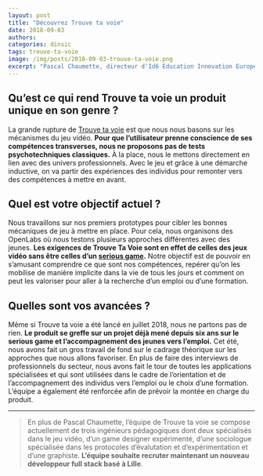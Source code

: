 ```yaml
---
layout: post
title: "Découvrez Trouve ta voie"
date: 2018-09-03
authors:
categories: dinsic
tags: trouve-ta-voie
image: /img/posts/2018-09-03-trouve-ta-voie.png
excerpt: "Pascal Chaumette, directeur d'Id6 Education Innovation Europe, est responsable produit de la Startup d’État Trouve ta voie. Ce service à destination des jeunes décrocheurs accompagnés dans le secondaire vise à identifier leurs compétences pour aider à mieux les orienter ou trouver un métier, une filière ou une formation."
---
```

## Qu’est ce qui rend Trouve ta voie un produit unique en son genre ?

La grande rupture de [Trouve ta voie](https://beta.gouv.fr/startup/trouve-ta-voie.html) est que nous nous basons sur les mécanismes du jeu vidéo. **Pour que l’utilisateur prenne conscience de ses compétences transverses, nous ne proposons pas de tests psychotechniques classiques.** À la place, nous le mettons directement en lien avec des univers professionnels. Avec le jeu et grâce à une démarche inductive, on va partir des expériences des individus pour remonter vers des compétences à mettre en avant.

## Quel est votre objectif actuel ?

Nous travaillons sur nos premiers prototypes pour cibler les bonnes mécaniques de jeu à mettre en place. Pour cela, nous organisons des OpenLabs où nous testons plusieurs approches différentes avec des jeunes. **Les exigences de Trouve Ta Voie sont en effet de celles des jeux vidéo sans être celles d’un [serious game](https://fr.wikipedia.org/wiki/Jeu_s%C3%A9rieux).** Notre objectif est de pouvoir en s’amusant comprendre ce que sont nos compétences, repérer qu’on les mobilise de manière implicite dans la vie de tous les jours et comment on peut les valoriser pour aller à la recherche d’un emploi ou d’une formation.

## Quelles sont vos avancées ?

Même si Trouve ta voie a été lancé en juillet 2018, nous ne partons pas de rien. **Le produit se greffe sur un projet déjà mené depuis six ans sur le serious game et l’accompagnement des jeunes vers l’emploi.** Cet été, nous avons fait un gros travail de fond sur le cadrage théorique sur les approches que nous allons favoriser. En plus de faire des interviews de professionnels du secteur, nous avons fait le tour de toutes les applications spécialisées et qui sont utilisées dans le cadre de l’orientation et de l’accompagnement des individus vers l’emploi ou le choix d’une formation. L’équipe a également été renforcée afin de prévoir la montée en charge du produit.

- - -

> En plus de Pascal Chaumette, l’équipe de Trouve ta voie se compose actuellement de trois ingénieurs pédagogiques dont deux spécialisés dans le jeu vidéo, d’un game designer expérimenté, d’une sociologue spécialisée dans les protocoles d’évalutation et d’expérimentation et d’une graphiste. **L’équipe souhaite recruter maintenant un nouveau développeur full stack basé à Lille**.
